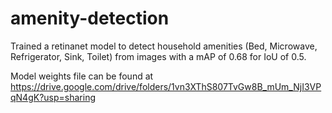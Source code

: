 # amenity-detection

Trained a retinanet model to detect household amenities (Bed, Microwave, Refrigerator, Sink, Toilet) from images with a mAP of 0.68 for IoU of 0.5.

Model weights file can be found at https://drive.google.com/drive/folders/1vn3XThS807TvGw8B_mUm_NjI3VPqN4gK?usp=sharing
